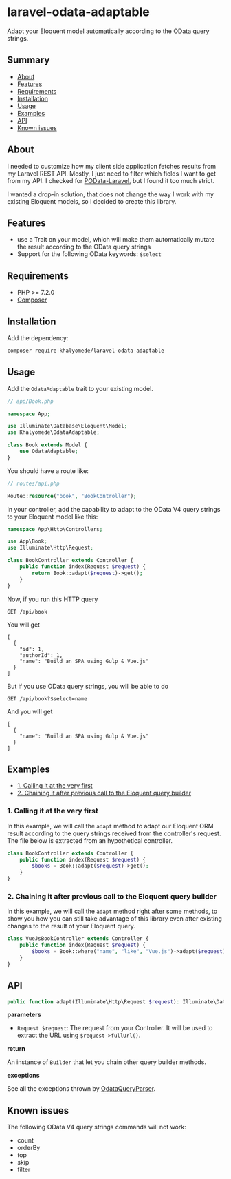 # laravel-odata-adaptable

Adapt your Eloquent model automatically according to the OData query strings.

## Summary

- [About](#about)
- [Features](#features)
- [Requirements](#requirements)
- [Installation](#installation)
- [Usage](#usage)
- [Examples](#examples)
- [API](#api)
- [Known issues](#known-issues)

## About

I needed to customize how my client side application fetches results from my Laravel REST API. Mostly, I just need to filter which fields I want to get from my API. I checked for [POData-Laravel](https://github.com/Algo-Web/POData-Laravel), but I found it too much strict.

I wanted a drop-in solution, that does not change the way I work with my existing Eloquent models, so I decided to create this library.

## Features

- use a Trait on your model, which will make them automatically mutate the result according to the OData query strings
- Support for the following OData keywords: `$select`

## Requirements

- PHP >= 7.2.0
- [Composer](https://getcomposer.org)

## Installation

Add the dependency:

```bash
composer require khalyomede/laravel-odata-adaptable
```

## Usage

Add the `OdataAdaptable` trait to your existing model.

```php
// app/Book.php

namespace App;

use Illuminate\Database\Eloquent\Model;
use Khalyomede\OdataAdaptable;

class Book extends Model {
	use OdataAdaptable;
}
```

You should have a route like:

```php
// routes/api.php

Route::resource("book", "BookController");
```

In your controller, add the capability to adapt to the OData V4 query strings to your Eloquent model like this:

```php
namespace App\Http\Controllers;

use App\Book;
use Illuminate\Http\Request;

class BookController extends Controller {
    public function index(Request $request) {
		return Book::adapt($request)->get();
	}
}
```

Now, if you run this HTTP query

```
GET /api/book
```

You will get

```
[
  {
    "id": 1,
    "authorId": 1,
    "name": "Build an SPA using Gulp & Vue.js"
  }
]
```

But if you use OData query strings, you will be able to do

```
GET /api/book?$select=name
```

And you will get

```
[
  {
    "name": "Build an SPA using Gulp & Vue.js"
  }
]
```

## Examples

- [1. Calling it at the very first](#1-calling-it-at-the-very-first)
- [2. Chaining it after previous call to the Eloquent query builder](#2-chaining-it-after-previous-call-to-the-eloquent-query-builder)

### 1. Calling it at the very first

In this example, we will call the `adapt` method to adapt our Eloquent ORM result according to the query strings received from the controller's request. The file below is extracted from an hypothetical controller.

```php
class BookController extends Controller {
	public function index(Request $request) {
		$books = Book::adapt($request)->get();
	}
}
```

### 2. Chaining it after previous call to the Eloquent query builder

In this example, we will call the `adapt` method right after some methods, to show you how you can still take advantage of this library even after existing changes to the result of your Eloquent query.

```php
class VueJsBookController extends Controller {
	public function index(Request $request) {
		$books = Book::where("name", "like", "Vue.js")->adapt($request)->get();
	}
}
```

## API

```php
public function adapt(Illuminate\Http\Request $request): Illuminate\Database\Eloquent\Builder;
```

**parameters**

- `Request $request`: The request from your Controller. It will be used to extract the URL using `$request->fullUrl()`.

**return**

An instance of `Builder` that let you chain other query builder methods.

**exceptions**

See all the exceptions thrown by [OdataQueryParser](https://packagist.org/packages/khalyomede/odata-query-parser).

## Known issues

The following OData V4 query strings commands will not work:

- count
- orderBy
- top
- skip
- filter
